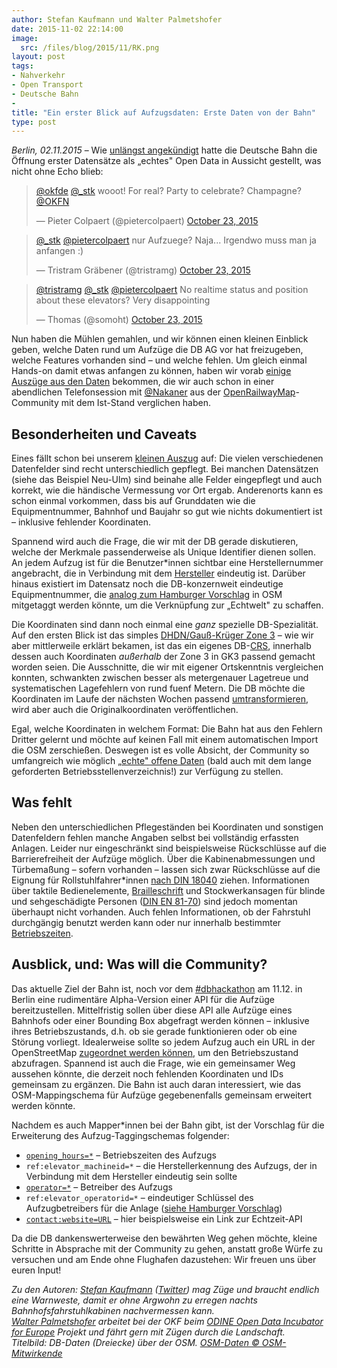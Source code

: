 ```yaml
---
author: Stefan Kaufmann und Walter Palmetshofer
date: 2015-11-02 22:14:00
image: 
  src: /files/blog/2015/11/RK.png
layout: post
tags:
- Nahverkehr
- Open Transport
- Deutsche Bahn
- 
title: "Ein erster Blick auf Aufzugsdaten: Erste Daten von der Bahn" 
type: post
---
```

*Berlin, 02.11.2015* – Wie [unlängst angekündigt](/blog/2015/10/die-bahn-kommt-auf-open-data/) hatte die Deutsche Bahn die Öffnung erster Datensätze als „echtes" Open Data in Aussicht gestellt, was nicht ohne Echo blieb:

<blockquote class="twitter-tweet" lang="en"><p lang="en" dir="ltr"><a href="https://twitter.com/okfde">@okfde</a> <a href="https://twitter.com/_stk">@_stk</a> wooot! For real? Party to celebrate? Champagne? <a href="https://twitter.com/OKFN">@OKFN</a></p>&mdash; Pieter Colpaert (@pietercolpaert) <a href="https://twitter.com/pietercolpaert/status/657633315046957061">October 23, 2015</a></blockquote>
<script async src="//platform.twitter.com/widgets.js" charset="utf-8"></script>

<blockquote class="twitter-tweet" lang="en"><p lang="de" dir="ltr"><a href="https://twitter.com/_stk">@_stk</a> <a href="https://twitter.com/pietercolpaert">@pietercolpaert</a> nur Aufzuege? Naja... Irgendwo muss man ja anfangen :)</p>&mdash; Tristram Gräbener (@tristramg) <a href="https://twitter.com/tristramg/status/657641902280454145">October 23, 2015</a></blockquote>

<blockquote class="twitter-tweet" lang="en"><p lang="en" dir="ltr"><a href="https://twitter.com/tristramg">@tristramg</a> <a href="https://twitter.com/_stk">@_stk</a> <a href="https://twitter.com/pietercolpaert">@pietercolpaert</a> &#10;No realtime status and position about these elevators? &#10;Very disappointing</p>&mdash; Thomas (@somoht) <a href="https://twitter.com/somoht/status/657646384498262016">October 23, 2015</a></blockquote>

Nun haben die Mühlen gemahlen, und wir können einen kleinen Einblick geben, welche Daten rund um Aufzüge die DB AG vor hat freizugeben, welche Features vorhanden sind – und welche fehlen. Um gleich einmal Hands-on damit etwas anfangen zu können, haben wir vorab [einige Auszüge aus den Daten](/files/blog/2015/11/DB-Aufzug-Probedatensaetze.csv) bekommen, die wir auch schon in einer abendlichen Telefonsession mit [@Nakaner](https://twitter.com/nakaner) aus der [OpenRailwayMap](http://www.openrailwaymap.org/)-Community mit dem Ist-Stand verglichen haben.

## Besonderheiten und Caveats

Eines fällt schon bei unserem [kleinen Auszug](/files/blog/2015/11/DB-Aufzug-Probedatensaetze.csv) auf: Die vielen verschiedenen Datenfelder sind recht unterschiedlich gepflegt. Bei manchen Datensätzen (siehe das Beispiel Neu-Ulm) sind beinahe alle Felder eingepflegt und auch korrekt, wie die händische Vermessung vor Ort ergab. Anderenorts kann es schon einmal vorkommen, dass bis auf Grunddaten wie die Equipmentnummer, Bahnhof und Baujahr so gut wie nichts dokumentiert ist – inklusive fehlender Koordinaten.

Spannend wird auch die Frage, die wir mit der DB gerade diskutieren, welche der Merkmale passenderweise als Unique Identifier dienen sollen. An jedem Aufzug ist für die Benutzer*innen sichtbar eine Herstellernummer angebracht, die in Verbindung mit dem [Hersteller](http://wiki.openstreetmap.org/wiki/Key:brand) eindeutig ist. Darüber hinaus existiert im Datensatz noch die DB-konzernweit eindeutige Equipmentnummer, die [analog zum Hamburger Vorschlag](https://lists.openstreetmap.de/pipermail/hamburg/2015-June/thread.html#1191) in OSM mitgetaggt werden könnte, um die Verknüpfung zur „Echtwelt" zu schaffen. 

Die Koordinaten sind dann noch einmal eine *ganz* spezielle DB-Spezialität. Auf den ersten Blick ist das simples [DHDN/Gauß-Krüger Zone 3](http://spatialreference.org/ref/epsg/31467/) – wie wir aber mittlerweile erklärt bekamen, ist das ein eigenes DB-[CRS](https://de.wikipedia.org/wiki/Koordinatenreferenzsystem), innerhalb dessen auch Koordinaten *außerhalb* der Zone 3 in GK3 passend gemacht worden seien. Die Ausschnitte, die wir mit eigener Ortskenntnis vergleichen konnten, schwankten zwischen besser als metergenauer Lagetreue und systematischen Lagefehlern von rund fuenf Metern. Die DB möchte die Koordinaten im Laufe der nächsten Wochen passend [umtransformieren](https://de.wikipedia.org/wiki/Helmert-Transformation), wird aber auch die Originalkoordinaten veröffentlichen.

Egal, welche Koordinaten in welchem Format: Die Bahn hat aus den Fehlern Dritter gelernt und möchte auf keinen Fall mit einem automatischen Import die OSM zerschießen. Deswegen ist es volle Absicht, der Community so umfangreich wie möglich [„echte" offene Daten](http://blog.openrailwaymap.org/?lang=de#25) (bald auch mit dem lange geforderten Betriebsstellenverzeichnis!) zur Verfügung zu stellen.

## Was fehlt

Neben den unterschiedlichen Pflegeständen bei Koordinaten und sonstigen Datenfeldern fehlen manche Angaben selbst bei vollständig erfassten Anlagen. Leider nur eingeschränkt sind beispielsweise Rückschlüsse auf die Barrierefreiheit der Aufzüge möglich. Über die Kabinenabmessungen und Türbemaßung – sofern vorhanden – lassen sich zwar Rückschlüsse auf die Eignung für Rollstuhlfahrer*innen [nach DIN 18040](http://nullbarriere.de/din-18040-1-aufzug.htm) ziehen. Informationen über taktile Bedienelemente, [Brailleschrift](http://wiki.openstreetmap.org/wiki/Key:tactile_writing) und Stockwerkansagen für blinde und sehgeschädigte Personen ([DIN EN 81-70](http://nullbarriere.de/aufzug-abmessung.htm)) sind jedoch momentan überhaupt nicht vorhanden. Auch fehlen Informationen, ob der Fahrstuhl durchgängig benutzt werden kann oder nur innerhalb bestimmter [Betriebszeiten](http://wiki.openstreetmap.org/wiki/DE:Key:opening_hours). 

## Ausblick, und: Was will die Community?

Das aktuelle Ziel der Bahn ist, noch vor dem [#dbhackathon](https://www.eventbrite.de/e/3rd-dbhackathon-commit-open-data-tickets-19270040209) am 11.12. in Berlin eine rudimentäre Alpha-Version einer API für die Aufzüge bereitzustellen. Mittelfristig sollen über diese API alle Aufzüge eines Bahnhofs oder einer Bounding Box abgefragt werden können – inklusive ihres Betriebszustands, d.h. ob sie gerade funktionieren oder ob eine Störung vorliegt. Idealerweise sollte so jedem Aufzug auch ein URL in der OpenStreetMap [zugeordnet werden können,](http://wiki.openstreetmap.org/wiki/DE:Key:contact) um den Betriebszustand abzufragen. Spannend ist auch die Frage, wie ein gemeinsamer Weg aussehen könnte, die derzeit noch fehlenden Koordinaten und IDs gemeinsam zu ergänzen. Die Bahn ist auch daran interessiert, wie das OSM-Mappingschema für Aufzüge gegebenenfalls gemeinsam erweitert werden könnte.

Nachdem es auch Mapper*innen bei der Bahn gibt, ist der Vorschlag für die Erweiterung des Aufzug-Taggingschemas folgender:

* [`opening_hours=*`](http://wiki.openstreetmap.org/wiki/DE:Key:opening_hours) – Betriebszeiten des Aufzugs
* `ref:elevator_machineid=*` – die Herstellerkennung des Aufzugs, der in Verbindung mit dem Hersteller eindeutig sein sollte
* [`operator=*`](http://wiki.openstreetmap.org/wiki/DE:Key:operator) – Betreiber des Aufzugs
* `ref:elevator_operatorid=*` – eindeutiger Schlüssel des Aufzugbetreibers für die Anlage ([siehe Hamburger Vorschlag](https://lists.openstreetmap.de/pipermail/hamburg/2015-June/thread.html#1191))
* [`contact:website=URL`](http://wiki.openstreetmap.org/wiki/DE:Key:contact) – hier beispielsweise ein Link zur Echtzeit-API

Da die DB dankenswerterweise den bewährten Weg gehen möchte, kleine Schritte in Absprache mit der Community zu gehen, anstatt große Würfe zu versuchen und am Ende ohne Flughafen dazustehen: Wir freuen uns über euren Input!

*Zu den Autoren: [Stefan Kaufmann](http://stefan.bloggt.es/) ([Twitter](http://www.twitter.com/_stk)) mag Züge und braucht endlich eine Warnweste, damit er ohne Argwohn zu erregen nachts Bahnhofsfahrstuhlkabinen nachvermessen kann.  
[Walter Palmetshofer](http://twitter.com/vavoida) arbeitet bei der OKF beim [ODINE Open Data Incubator for Europe](http://opendataincubator.eu/) Projekt und fährt gern mit Zügen durch die Landschaft.  
Titelbild: DB-Daten (Dreiecke) über der OSM. [OSM-Daten © OSM-Mitwirkende](https://www.openstreetmap.org/copyright/de)*

